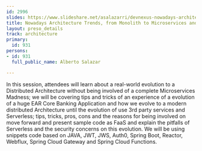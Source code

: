 ```yaml
---
id: 2996
slides: https://www.slideshare.net/asalazarri/devnexus-nowadays-architecture-trends-from-monolith-to-microservices-and-serverless/asalazarri/devnexus-nowadays-architecture-trends-from-monolith-to-microservices-and-serverless
title: Nowadays Architecture Trends, from Monolith to Microservices and Serverless
layout: preso_details
track: architecture
primary:
  id: 931
persons:
- id: 931
  full_public_name: Alberto Salazar

---
```

In this session, attendees will learn about a real-world evolution to a Distributed Architecture without being involved of a complete Microservices Madness; we will be covering tips and tricks of an experience of a evolution of a huge EAR Core Banking Application and how we evolve to a modern distributed Architecture until the evolution of use 3rd party services and Serverless; tips, tricks, pros, cons and the reasons for being involved on move forward and present sample code as FaaS and explain the pitfalls of Serverless and the security concerns on this evolution. We will be using snippets code based on JAVA, JWT, JWS, Auth0, Spring Boot, Reactor, Webflux, Spring Cloud Gateway and Spring Cloud Functions.
